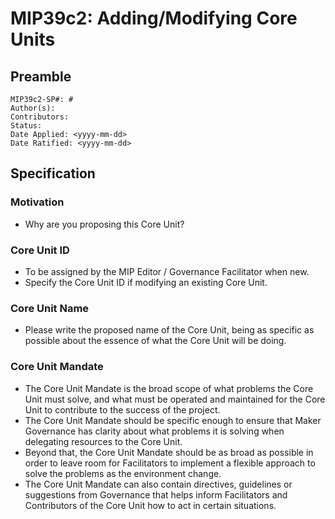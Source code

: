 # MIP39c2: Adding/Modifying Core Units

## Preamble
```
MIP39c2-SP#: #
Author(s):
Contributors:
Status:
Date Applied: <yyyy-mm-dd>
Date Ratified: <yyyy-mm-dd>
```

## Specification
    
### Motivation
- Why are you proposing this Core Unit?

### Core Unit ID
- To be assigned by the MIP Editor / Governance Facilitator when new.
- Specify the Core Unit ID if modifying an existing Core Unit.

### Core Unit Name
- Please write the proposed name of the Core Unit, being as specific as possible about the essence of what the Core Unit will be doing.

### Core Unit Mandate
- The Core Unit Mandate is the broad scope of what problems the Core Unit must solve, and what must be operated and maintained for the Core Unit to contribute to the success of the project.
- The Core Unit Mandate should be specific enough to ensure that Maker Governance has clarity about what problems it is solving when delegating resources to the Core Unit.
- Beyond that, the Core Unit Mandate should be as broad as possible in order to leave room for Facilitators to implement a flexible approach to solve the problems as the environment change.
- The Core Unit Mandate can also contain directives, guidelines or suggestions from Governance that helps inform Facilitators and Contributors of the Core Unit how to act in certain situations.
